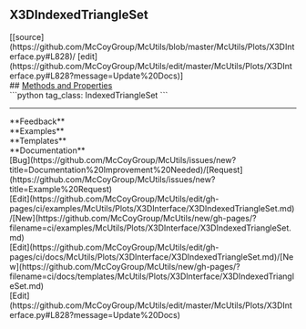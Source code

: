 ## <a id="McUtils.Plots.X3DInterface.X3DIndexedTriangleSet">X3DIndexedTriangleSet</a> 

<div class="docs-source-link" markdown="1">
[[source](https://github.com/McCoyGroup/McUtils/blob/master/McUtils/Plots/X3DInterface.py#L828)/
[edit](https://github.com/McCoyGroup/McUtils/edit/master/McUtils/Plots/X3DInterface.py#L828?message=Update%20Docs)]
</div>









<div class="collapsible-section">
 <div class="collapsible-section collapsible-section-header" markdown="1">
## <a class="collapse-link" data-toggle="collapse" href="#methods" markdown="1"> Methods and Properties</a> <a class="float-right" data-toggle="collapse" href="#methods"><i class="fa fa-chevron-down"></i></a>
 </div>
 <div class="collapsible-section collapsible-section-body collapse show" id="methods" markdown="1">
 ```python
tag_class: IndexedTriangleSet
```

 </div>
</div>












---


<div markdown="1" class="text-secondary">
<div class="container">
  <div class="row">
   <div class="col" markdown="1">
**Feedback**   
</div>
   <div class="col" markdown="1">
**Examples**   
</div>
   <div class="col" markdown="1">
**Templates**   
</div>
   <div class="col" markdown="1">
**Documentation**   
</div>
   <div class="col" markdown="1">
   
</div>
   <div class="col" markdown="1">
   
</div>
   <div class="col" markdown="1">
   
</div>
</div>
  <div class="row">
   <div class="col" markdown="1">
[Bug](https://github.com/McCoyGroup/McUtils/issues/new?title=Documentation%20Improvement%20Needed)/[Request](https://github.com/McCoyGroup/McUtils/issues/new?title=Example%20Request)   
</div>
   <div class="col" markdown="1">
[Edit](https://github.com/McCoyGroup/McUtils/edit/gh-pages/ci/examples/McUtils/Plots/X3DInterface/X3DIndexedTriangleSet.md)/[New](https://github.com/McCoyGroup/McUtils/new/gh-pages/?filename=ci/examples/McUtils/Plots/X3DInterface/X3DIndexedTriangleSet.md)   
</div>
   <div class="col" markdown="1">
[Edit](https://github.com/McCoyGroup/McUtils/edit/gh-pages/ci/docs/McUtils/Plots/X3DInterface/X3DIndexedTriangleSet.md)/[New](https://github.com/McCoyGroup/McUtils/new/gh-pages/?filename=ci/docs/templates/McUtils/Plots/X3DInterface/X3DIndexedTriangleSet.md)   
</div>
   <div class="col" markdown="1">
[Edit](https://github.com/McCoyGroup/McUtils/edit/master/McUtils/Plots/X3DInterface.py#L828?message=Update%20Docs)   
</div>
   <div class="col" markdown="1">
   
</div>
   <div class="col" markdown="1">
   
</div>
   <div class="col" markdown="1">
   
</div>
</div>
</div>
</div>